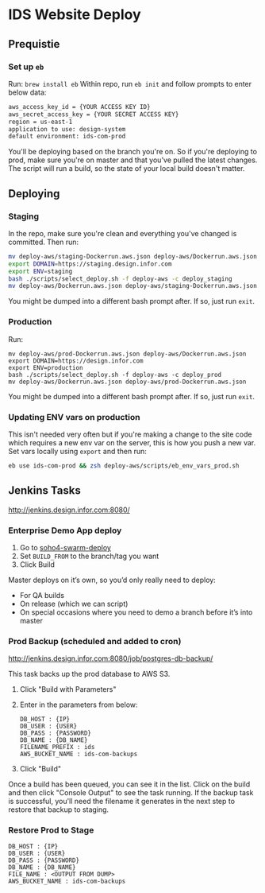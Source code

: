# IDS Website Deploy

## Prequistie

### Set up `eb`

Run: `brew install eb`
Within repo, run `eb init` and follow prompts to enter below data:

```sh
aws_access_key_id = {YOUR ACCESS KEY ID}
aws_secret_access_key = {YOUR SECRET ACCESS KEY}
region = us-east-1
application to use: design-system
default environment: ids-com-prod
```

You'll be deploying based on the branch you're on. So if you're deploying to prod, make sure you're on master and that you've pulled the latest changes.
The script will run a build, so the state of your local build doesn't matter.

## Deploying

### Staging

In the repo, make sure you're clean and everything you've changed is committed.
Then run:

```sh
mv deploy-aws/staging-Dockerrun.aws.json deploy-aws/Dockerrun.aws.json
export DOMAIN=https://staging.design.infor.com
export ENV=staging
bash ./scripts/select_deploy.sh -f deploy-aws -c deploy_staging
mv deploy-aws/Dockerrun.aws.json deploy-aws/staging-Dockerrun.aws.json
```

You might be dumped into a different bash prompt after. If so, just run `exit`.

### Production

Run:

```SH
mv deploy-aws/prod-Dockerrun.aws.json deploy-aws/Dockerrun.aws.json
export DOMAIN=https://design.infor.com
export ENV=production
bash ./scripts/select_deploy.sh -f deploy-aws -c deploy_prod
mv deploy-aws/Dockerrun.aws.json deploy-aws/prod-Dockerrun.aws.json
```

You might be dumped into a different bash prompt after. If so, just run `exit`.

### Updating ENV vars on production

This isn't needed very often but if you're making a change to the site code which requires a new env var on the server, this is how you push a new var.
Set vars locally using `export` and then run:

```sh
eb use ids-com-prod && zsh deploy-aws/scripts/eb_env_vars_prod.sh
```

## Jenkins Tasks

<http://jenkins.design.infor.com:8080/>

### Enterprise Demo App deploy

1. Go to [soho4-swarm-deploy](http://jenkins.design.infor.com:8080/job/soho4-swarm-deploy/build?delay=0sec)
1. Set `BUILD_FROM` to the branch/tag you want
1. Click Build

Master deploys on it’s own, so you’d only really need to deploy:

- For QA builds
- On release (which we can script)
- On special occasions where you need to demo a branch before it’s into master

### Prod Backup (scheduled and added to cron)

<http://jenkins.design.infor.com:8080/job/postgres-db-backup/>

This task backs up the prod database to AWS S3.

1. Click "Build with Parameters"
1. Enter in the parameters from below:

    ```text
    DB_HOST : {IP}
    DB_USER : {USER}
    DB_PASS : {PASSWORD}
    DB_NAME : {DB_NAME}
    FILENAME_PREFIX : ids
    AWS_BUCKET_NAME : ids-com-backups
    ```

1. Click "Build"

Once a build has been queued, you can see it in the list.
Click on the build and then click "Console Output" to see the task running.
If the backup task is successful, you'll need the filename it generates in the next step to restore that backup to staging.

### Restore Prod to Stage

```text
DB_HOST : {IP}
DB_USER : {USER}
DB_PASS : {PASSWORD}
DB_NAME : {DB_NAME}
FILE_NAME : <OUTPUT FROM DUMP>
AWS_BUCKET_NAME : ids-com-backups
```
